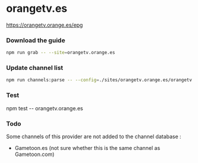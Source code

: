 # orangetv.es

https://orangetv.orange.es/epg

### Download the guide

```sh
npm run grab -- --site=orangetv.orange.es
```

### Update channel list

```sh
npm run channels:parse -- --config=./sites/orangetv.orange.es/orangetv.orange.es.config.js --output=./sites/orangetv.orange.es/orangetv.orange.es.channels.xml
```

### Test

npm test -- orangetv.orange.es

### Todo

Some channels of this provider are not added to the channel database :

- Gametoon.es (not sure whether this is the same channel as Gametoon.com)
